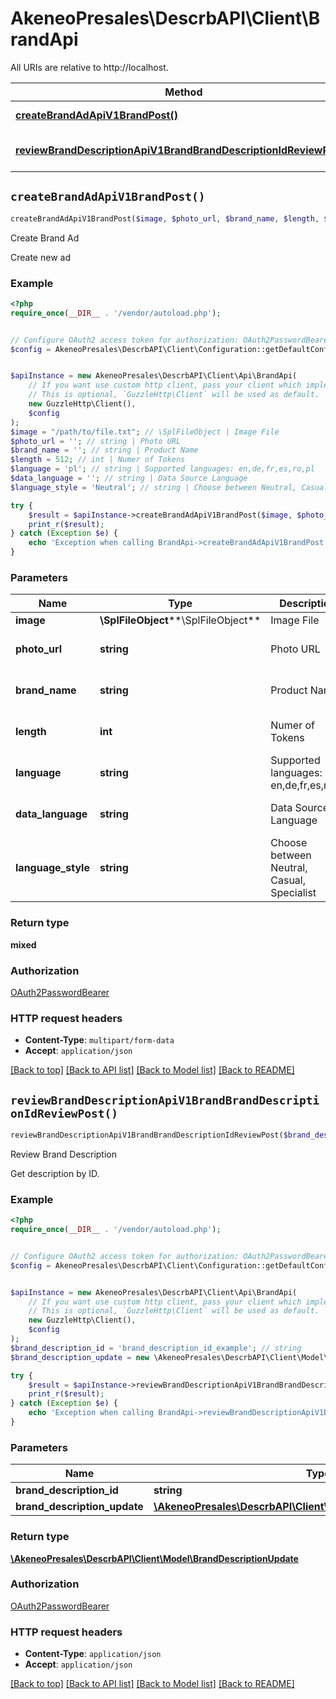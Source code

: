 # AkeneoPresales\DescrbAPI\Client\BrandApi

All URIs are relative to http://localhost.

Method | HTTP request | Description
------------- | ------------- | -------------
[**createBrandAdApiV1BrandPost()**](BrandApi.md#createBrandAdApiV1BrandPost) | **POST** /api/v1/brand/ | Create Brand Ad
[**reviewBrandDescriptionApiV1BrandBrandDescriptionIdReviewPost()**](BrandApi.md#reviewBrandDescriptionApiV1BrandBrandDescriptionIdReviewPost) | **POST** /api/v1/brand/{brand_description_id}/review | Review Brand Description


## `createBrandAdApiV1BrandPost()`

```php
createBrandAdApiV1BrandPost($image, $photo_url, $brand_name, $length, $language, $data_language, $language_style): mixed
```

Create Brand Ad

Create new ad

### Example

```php
<?php
require_once(__DIR__ . '/vendor/autoload.php');


// Configure OAuth2 access token for authorization: OAuth2PasswordBearer
$config = AkeneoPresales\DescrbAPI\Client\Configuration::getDefaultConfiguration()->setAccessToken('YOUR_ACCESS_TOKEN');


$apiInstance = new AkeneoPresales\DescrbAPI\Client\Api\BrandApi(
    // If you want use custom http client, pass your client which implements `GuzzleHttp\ClientInterface`.
    // This is optional, `GuzzleHttp\Client` will be used as default.
    new GuzzleHttp\Client(),
    $config
);
$image = "/path/to/file.txt"; // \SplFileObject | Image File
$photo_url = ''; // string | Photo URL
$brand_name = ''; // string | Product Name
$length = 512; // int | Numer of Tokens
$language = 'pl'; // string | Supported languages: en,de,fr,es,ro,pl
$data_language = ''; // string | Data Source Language
$language_style = 'Neutral'; // string | Choose between Neutral, Casual, Specialist

try {
    $result = $apiInstance->createBrandAdApiV1BrandPost($image, $photo_url, $brand_name, $length, $language, $data_language, $language_style);
    print_r($result);
} catch (Exception $e) {
    echo 'Exception when calling BrandApi->createBrandAdApiV1BrandPost: ', $e->getMessage(), PHP_EOL;
}
```

### Parameters

Name | Type | Description  | Notes
------------- | ------------- | ------------- | -------------
 **image** | **\SplFileObject****\SplFileObject**| Image File | [optional]
 **photo_url** | **string**| Photo URL | [optional] [default to &#39;&#39;]
 **brand_name** | **string**| Product Name | [optional] [default to &#39;&#39;]
 **length** | **int**| Numer of Tokens | [optional] [default to 512]
 **language** | **string**| Supported languages: en,de,fr,es,ro,pl | [optional] [default to &#39;pl&#39;]
 **data_language** | **string**| Data Source Language | [optional] [default to &#39;&#39;]
 **language_style** | **string**| Choose between Neutral, Casual, Specialist | [optional] [default to &#39;Neutral&#39;]

### Return type

**mixed**

### Authorization

[OAuth2PasswordBearer](../../README.md#OAuth2PasswordBearer)

### HTTP request headers

- **Content-Type**: `multipart/form-data`
- **Accept**: `application/json`

[[Back to top]](#) [[Back to API list]](../../README.md#endpoints)
[[Back to Model list]](../../README.md#models)
[[Back to README]](../../README.md)

## `reviewBrandDescriptionApiV1BrandBrandDescriptionIdReviewPost()`

```php
reviewBrandDescriptionApiV1BrandBrandDescriptionIdReviewPost($brand_description_id, $brand_description_update): \AkeneoPresales\DescrbAPI\Client\Model\BrandDescriptionUpdate
```

Review Brand Description

Get description by ID.

### Example

```php
<?php
require_once(__DIR__ . '/vendor/autoload.php');


// Configure OAuth2 access token for authorization: OAuth2PasswordBearer
$config = AkeneoPresales\DescrbAPI\Client\Configuration::getDefaultConfiguration()->setAccessToken('YOUR_ACCESS_TOKEN');


$apiInstance = new AkeneoPresales\DescrbAPI\Client\Api\BrandApi(
    // If you want use custom http client, pass your client which implements `GuzzleHttp\ClientInterface`.
    // This is optional, `GuzzleHttp\Client` will be used as default.
    new GuzzleHttp\Client(),
    $config
);
$brand_description_id = 'brand_description_id_example'; // string
$brand_description_update = new \AkeneoPresales\DescrbAPI\Client\Model\BrandDescriptionUpdate(); // \AkeneoPresales\DescrbAPI\Client\Model\BrandDescriptionUpdate

try {
    $result = $apiInstance->reviewBrandDescriptionApiV1BrandBrandDescriptionIdReviewPost($brand_description_id, $brand_description_update);
    print_r($result);
} catch (Exception $e) {
    echo 'Exception when calling BrandApi->reviewBrandDescriptionApiV1BrandBrandDescriptionIdReviewPost: ', $e->getMessage(), PHP_EOL;
}
```

### Parameters

Name | Type | Description  | Notes
------------- | ------------- | ------------- | -------------
 **brand_description_id** | **string**|  |
 **brand_description_update** | [**\AkeneoPresales\DescrbAPI\Client\Model\BrandDescriptionUpdate**](../Model/BrandDescriptionUpdate.md)|  |

### Return type

[**\AkeneoPresales\DescrbAPI\Client\Model\BrandDescriptionUpdate**](../Model/BrandDescriptionUpdate.md)

### Authorization

[OAuth2PasswordBearer](../../README.md#OAuth2PasswordBearer)

### HTTP request headers

- **Content-Type**: `application/json`
- **Accept**: `application/json`

[[Back to top]](#) [[Back to API list]](../../README.md#endpoints)
[[Back to Model list]](../../README.md#models)
[[Back to README]](../../README.md)
